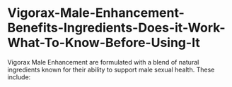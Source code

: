 # Vigorax-Male-Enhancement-Benefits-Ingredients-Does-it-Work-What-To-Know-Before-Using-It
Vigorax Male Enhancement are formulated with a blend of natural ingredients known for their ability to support male sexual health. These include:
